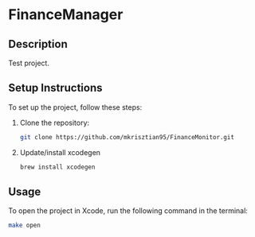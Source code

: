 # FinanceManager

## Description

Test project. 

## Setup Instructions

To set up the project, follow these steps:

1. Clone the repository:
   ```bash
   git clone https://github.com/mkrisztian95/FinanceMonitor.git

2. Update/install xcodegen
   ```bash
   brew install xcodegen
## Usage
To open the project in Xcode, run the following command in the terminal:
```bash
make open


